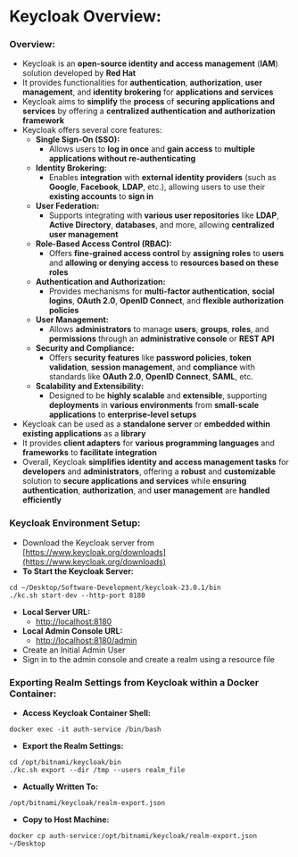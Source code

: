 # Keycloak Overview:

### Overview:
* Keycloak is an **open-source identity and access management** (**IAM**) solution developed by **Red Hat**
* It provides functionalities for **authentication**, **authorization**, **user management**, and **identity brokering** 
  for **applications and services**
* Keycloak aims to **simplify** the **process** of **securing applications and services** by offering a **centralized
  authentication and authorization framework**
* Keycloak offers several core features:
  * **Single Sign-On (SSO):**
    * Allows users to **log in once** and **gain access** to **multiple applications without re-authenticating**
  * **Identity Brokering:**
    * Enables **integration** with **external identity providers** (such as **Google**, **Facebook**, **LDAP**, etc.), 
      allowing users to use their **existing accounts** to **sign in**
  * **User Federation:**
    * Supports integrating with **various user repositories** like **LDAP**, **Active Directory**, **databases**, and 
      more, allowing **centralized user management**
  * **Role-Based Access Control (RBAC):**
    * Offers **fine-grained access control** by **assigning roles** to **users** and **allowing or denying access** to
      **resources based on these roles**
  * **Authentication and Authorization:**
    * Provides mechanisms for **multi-factor authentication**, **social logins**, **OAuth 2.0**, **OpenID Connect**, and
      **flexible authorization policies**
  * **User Management:**
    * Allows **administrators** to manage **users**, **groups**, **roles**, and **permissions** through an
      **administrative console** or **REST API**
  * **Security and Compliance:**
    * Offers **security features** like **password policies**, **token validation**, **session management**, and 
      **compliance** with standards like **OAuth 2.0**, **OpenID Connect**, **SAML**, etc.
  * **Scalability and Extensibility:**
    * Designed to be **highly scalable** and **extensible**, supporting **deployments** in **various environments** from
      **small-scale applications** to **enterprise-level setups**
* Keycloak can be used as a **standalone server** or **embedded within existing applications** as a **library**
* It provides **client adapters** for **various programming languages** and **frameworks** to **facilitate integration**
* Overall, Keycloak **simplifies identity and access management tasks** for **developers** and **administrators**,
  offering a **robust** and **customizable** solution to **secure applications and services** while **ensuring
  authentication**, **authorization**, and **user management** are **handled efficiently**

### Keycloak Environment Setup:
* Download the Keycloak server from [https://www.keycloak.org/downloads](https://www.keycloak.org/downloads)
* **To Start the Keycloak Server:**
```
cd ~/Desktop/Software-Development/keycloak-23.0.1/bin
./kc.sh start-dev --http-port 8180
```
* **Local Server URL:**
  * [http://localhost:8180](http://localhost:8180)
* **Local Admin Console URL:**
  * [http://localhost:8180/admin](http://localhost:8180/admin)
* Create an Initial Admin User
* Sign in to the admin console and create a realm using a resource file

### Exporting Realm Settings from Keycloak within a Docker Container:
* **Access Keycloak Container Shell:**
```
docker exec -it auth-service /bin/bash
```
* **Export the Realm Settings:**
```
cd /opt/bitnami/keycloak/bin
./kc.sh export --dir /tmp --users realm_file
```
* **Actually Written To:**
```
/opt/bitnami/keycloak/realm-export.json
```
* **Copy to Host Machine:**
```
docker cp auth-service:/opt/bitnami/keycloak/realm-export.json ~/Desktop
```